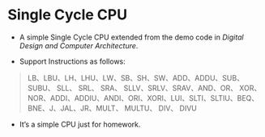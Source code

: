 # Single Cycle CPU

- A simple Single Cycle CPU extended from the demo code in *Digital Design and Computer Architecture*.

- Support Instructions as follows: 

>  LB、LBU、LH、LHU、LW、SB、SH、SW、ADD、ADDU、SUB、 SUBU、 SLL、 SRL、 SRA、 SLLV、SRLV、SRAV、AND、OR、 XOR、NOR、ADDI、ADDIU、ANDI、ORI、XORI、LUI、SLTI、SLTIU、BEQ、 BNE、J、JAL、JR、MULT、 MULTU、 DIV、 DIVU

- It’s a simple CPU just for homework.